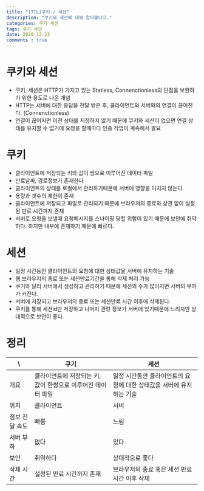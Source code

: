 ```yaml
---
title: "[TIL]쿠키 / 세션"
description: "쿠기와 세션에 대해 알아봅니다."
categories: 쿠키 세션
tags: 쿠기 세션
date: 2020-12-23
comments : true
---
```

# 쿠키와 세션
* 쿠키, 세션은 HTTP가 가지고 있는 Statless, Connenctionless의 단점을 보완하기 위한 용도로 나온 개념
* HTTP는 서버에 대한 응답을 전달 받은 후, 클라이언트와 서버와의 연결이 끊어진다. (Connenctionless)
* 연결이 끊어지면 이전 상태를 저장하지 않기 때문에 쿠키와 세션이 없으면 연결 상태를 유지할 수 없기에 요청을 할때마다 인증 작업이 계속해서 팔요
 
# 쿠키
* 클라이언트에 저장되는 키와 값이 쌍으로 이루어진 데이터 파일
* 만료날짜, 경로정보가 존재한다 
* 클라이언트의 상태를 로컬에서 관리하기때문에 서버에 영향을 미치지 않는다.
* 용량과 갯수의 제한이 존재
* 클라이언트에 저장되고 파일로 관리되기 때문에 브라우저의 종료와 상관 없이 설정된 만료 시간까지 존재  
* 서버로 요청을 보낼때 요청메시지를 스나이핑 당할 위험이 있기 때문에 보안에 취약하다. 하지만 내부에 존재하기 때문에 빠르다.

# 세션
* 일정 시간동안 클라이언트의 요청에 대한 상태값을 서버에 유지하는 기술
* 웹 브라우저의 종료 또는 세션만료기간을 통해 삭제 처리 가능
* 쿠기와 달리 서버에서 생성하고 관리하기 때문에 세션의 수가 많이지면 서버의 부하가 커진다.
* 서버에 저장되고 브라우저의 종료 또는 세션만료 시간 이후에 삭제된다.
* 쿠키를 통해 세션id만 저장하고 나머지 관련 정보가 서버에 있기때문에 느리지만 상대적으로 보안이 좋다.

# 정리
| \ | 쿠기 | 세션 |
| --- | --- | --- |
| 개요 | 클라이언트에 저장되는 키, 값이 한쌍으로 이루어진 데이터 파일 | 일정 시간동안 클라이언트의 요청에 대한 상태값을 서버에 유지 하는 기술 |
| 위치 | 클라이언트 | 서버 |
| 정보 전달 속도 | 빠름 | 느림 |
| 서버 부하 | 없다 | 있다 |
| 보안 | 취약하다 | 상대적으로 좋다 |
| 삭제 시간 | 설정된 만료 시간까지 존재 | 브라우저의 종료 혹은 세션 만료시간 이후 삭제 |

